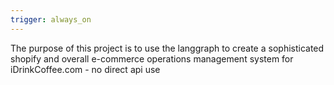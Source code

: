 ```yaml
---
trigger: always_on
---
```


The purpose of this project is to use the langgraph to create a sophisticated shopify and overall e-commerce operations management system for iDrinkCoffee.com - no direct api use